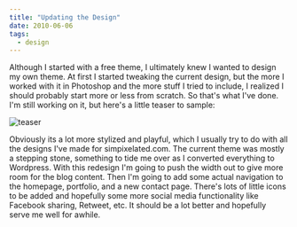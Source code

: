 ```yaml
---
title: "Updating the Design"
date: 2010-06-06
tags:
  - design
---
```


Although I started with a free theme, I ultimately knew I wanted to design my own theme. At first I started tweaking the current design, but the more I worked with it in Photoshop and the more stuff I tried to include, I realized I should probably start more or less from scratch. So that's what I've done. I'm still working on it, but here's a little teaser to sample:

![](images/teaser.jpg "teaser")

Obviously its a lot more stylized and playful, which I usually try to do with all the designs I've made for simpixelated.com. The current theme was mostly a stepping stone, something to tide me over as I converted everything to Wordpress. With this redesign I'm going to push the width out to give more room for the blog content. Then I'm going to add some actual navigation to the homepage, portfolio, and a new contact page. There's lots of little icons to be added and hopefully some more social media functionality like Facebook sharing, Retweet, etc. It should be a lot better and hopefully serve me well for awhile.
